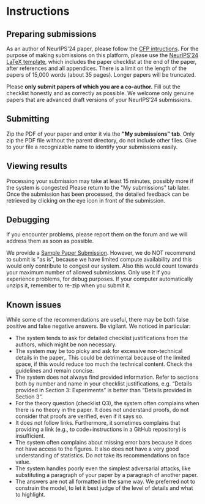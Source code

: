 # Instructions

## Preparing submissions

As an author of NeurIPS'24 paper, please follow the [CFP intructions](https://neurips.cc/Conferences/2024/CallForPapers). For the purpose of making submissions on this platform, please use the [NeurIPS'24 LaTeX template](https://media.neurips.cc/Conferences/NeurIPS2024/Styles.zip), which includes the paper checklist at the end of the paper, after references and all appendices. There is a limit on the length of the papers of 15,000 words (about 35 pages). Longer papers will be truncated.

Please **only submit papers of which you are a co-author.** Fill out the checklist honestly and as correctly as possible.  We welcome only genuine papers that are advanced draft versions of your NeurIPS'24 submissions.

## Submitting

Zip the PDF of your paper and enter it via the **"My submissions" tab**. Only zip the PDF file without the parent directory, do not include other files. Give to your file a recognizable name to identify your submissions easily.


## Viewing results

Processing your submission may take at least 15 minutes, possibly more if the system is congested Please return to the "My submissions" tab later. Once the submission has been processed, the detailed feedback can be retrieved by clicking on the eye icon <i class="icon grey eye eye-icon"></i> in front of the submission.

## Debugging

If you encounter problems, please report them on the forum and we will address them as soon as possible.

We provide a [Sample Paper Submission](https://www.codabench.org/datasets/download/24e27426-4478-49da-af79-594646142f31/). However, we do NOT recommend to submit is "as is", because we have limited compute availability and this would only contribute to congest our system. Also this would count towards your maximum number of allowed submissions. Only use it if you experience problems, for debug purposes. If your computer automatically unzips it, remember to re-zip when you submit it.

## Known issues

While some of the recommendations are useful, there may be both false positive and false negative answers. Be vigilant. We noticed in particular:

* The system tends to ask for detailed checklist justifications from the authors, which might be non necessary. 
* The system may be too picky and ask for excessive non-technical details in the paper,. This could be detrimental because of the limited space, if this would reduce too much the technical content. Check the guidelines and remain concise.
* The system does not always find provided information. Refer to sections both by number and name in your checklist justifications, e.g. “Details provided in Section 3: Experiments” is better than “Details provided in Section 3”.
* For the theory question (checklist Q3), the system often complains when there is no theory in the paper. It does not understand proofs, do not consider that proofs are verified, even if it says so.
* It does not follow links. Furthermore, it sometimes complains that providing a link (e.g., to code+instructions in a GitHub repository) is insufficient. 
* The system often complains about missing error bars because it does not have access to the figures. It also does not have a very good understanding of statistics. Do not take its recommendations on face value.
* The system handles poorly even the simplest adversarial attacks, like substituting a paragraph of your paper by a paragraph of another paper.
* The answers are not all formatted in the same way. We preferred not to constrain the model, to let it best judge of the level of details and what to highlight.